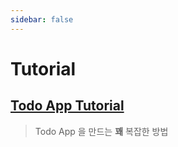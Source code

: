 ```yaml
---
sidebar: false
---
```


# Tutorial

## [Todo App Tutorial](./todoapp)

> Todo App 을 만드는 **꽤** 복잡한 방법
